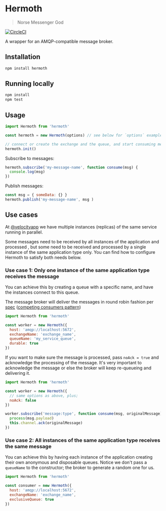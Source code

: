 # Hermoth

> Norse Messenger God

[![CircleCI](https://circleci.com/gh/VelocityMobile/hermoth/tree/master.svg?style=shield)](https://circleci.com/gh/VelocityMobile/hermoth/tree/master)

A wrapper for an AMQP-compatible message broker.

## Installation

```sh
npm install hermoth
```

## Running locally

```sh
npm install
npm test
```

## Usage

```javascript
import Hermoth from 'hermoth'

const hermoth = new Hermoth(options) // see below for `options` examples in use case sections

// connect or create the exchange and the queue, and start consuming messages
hermoth.init()
```

Subscribe to messages:

```javascript
hermoth.subscribe('my-message-name', function consume(msg) {
  console.log(msg)
})
```

Publish messages:

```javascript
const msg = { someData: {} }
hermoth.publish('my-message-name', msg )
```

## Use cases

At [@velocityapp](https://github.com/VelocityMobile) we have multiple instances (replicas) of the same service running in parallel.

Some messages need to be received by all instances of the application and processed , but some need to be received and processed by a single instance of the same application type only. You can find how to configure Hermoth to satisfy both needs below.

### Use case 1: Only one instance of the same application type receives the message

You can achieve this by creating a queue with a specific name, and have the instances connect to this queue.

The message broker will deliver the messages in round robin fashion per [spec](http://www.rabbitmq.com/tutorials/amqp-concepts.html) ([competing consumers pattern](http://www.enterpriseintegrationpatterns.com/patterns/messaging/CompetingConsumers.html))

```javascript
import Hermoth from 'hermoth'

const worker = new Hermoth({
  host: 'amqp://localhost:5672',
  exchangeName: 'exchange_name',
  queueName: 'my_service_queue',
  durable: true
})
```

If you want to make sure the message is processed, pass `noAck = true` and acknowledge the processing of the message. It's very important to acknowledge the message or else the broker will keep re-queueing and delivering it.

```javascript
import Hermoth from 'hermoth'

const worker = new Hermoth({
  // same options as above, plus;
  noAck: false
})

worker.subscribe('message:type', function consume(msg, originalMessage) {
  process(msg.payload)
  this.channel.ack(originalMessage)
})
```

### Use case 2: All instances of the same application type receives the same message

You can achieve this by having each instance of the application creating their own anonymous and disposable queues. Notice we don't pass a `queueName` to the constructor; the broker to generate a random one for us.

```javascript
import Hermoth from 'hermoth'

const consumer = new Hermoth({
  host: 'amqp://localhost:5672',
  exchangeName: 'exchange_name',
  exclusiveQueue: true
})
```
